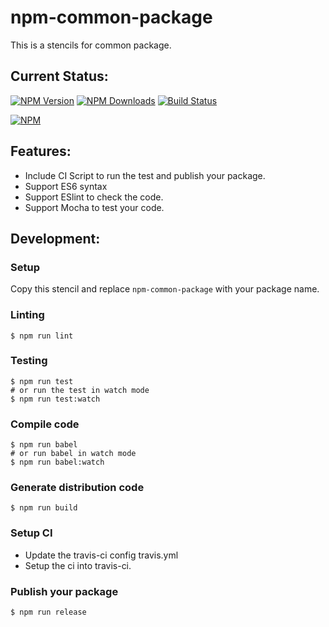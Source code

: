 # npm-common-package
This is a stencils for common package.

## Current Status:

[![NPM Version](https://img.shields.io/npm/v/npm-common-package.svg)](https://npmjs.org/package/npm-common-package)
[![NPM Downloads](https://img.shields.io/npm/dm/npm-common-package.svg)](https://npmjs.org/package/npm-common-package)
[![Build Status](https://travis-ci.org/jsmodule/npm-common-package.svg?branch=master)](https://travis-ci.org/jsmodule/npm-common-package)

[![NPM](https://nodei.co/npm/npm-common-package.png?downloads=true&downloadRank=true&stars=true)](https://nodei.co/npm/npm-common-package/)

## Features:

* Include CI Script to run the test and publish your package.
* Support ES6 syntax
* Support ESlint to check the code.
* Support Mocha to test your code.

## Development:

### Setup

Copy this stencil and replace `npm-common-package` with your package name.

### Linting

```
$ npm run lint
```

### Testing

```
$ npm run test
# or run the test in watch mode
$ npm run test:watch
```

### Compile code

```
$ npm run babel
# or run babel in watch mode
$ npm run babel:watch
```

### Generate distribution code

```
$ npm run build
```

### Setup CI

* Update the travis-ci config travis.yml
* Setup the ci into travis-ci.


### Publish your package

```
$ npm run release
```
